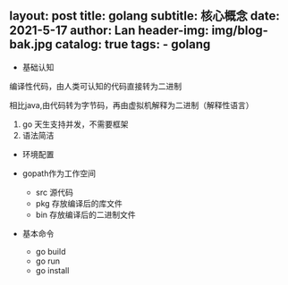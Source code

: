 layout:     post
title:      golang
subtitle:   核心概念
date:       2021-5-17
author:     Lan
header-img: img/blog-bak.jpg
catalog: true
tags:
    - golang
---

- 基础认知

编译性代码，由人类可认知的代码直接转为二进制

相比java,由代码转为字节码，再由虚拟机解释为二进制（解释性语言）

1. go 天生支持并发，不需要框架
2. 语法简洁

- 环境配置

- gopath作为工作空间
    - src 源代码
    - pkg 存放编译后的库文件
    - bin 存放编译后的二进制文件


- 基本命令
    - go build 
    - go run 
    - go install